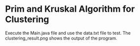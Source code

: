 Prim and Kruskal Algorithm for Clustering
=========================================

Execute the Main.java file and use the data.txt file to test. The clustering_result.png shows the output of the program.
